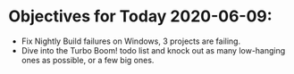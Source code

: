 # Objectives for Today 2020-06-09:

- Fix Nightly Build failures on Windows, 3 projects are failing.
- Dive into the Turbo Boom! todo list and knock out as many low-hanging ones as possible, or a few big ones.
